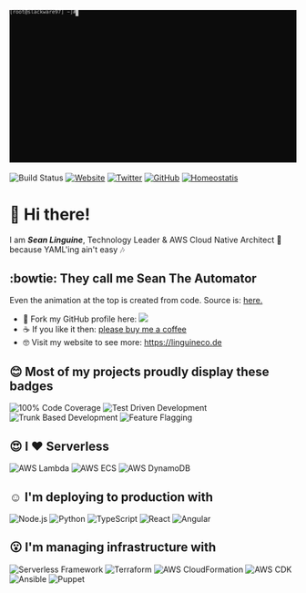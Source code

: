![LinguineCode BBS](assets/terminal.svg)

![Build Status](https://img.shields.io/static/v1?&label=master&message=passing&color=green)
[![Website](https://img.shields.io/website?label=https%3A%2F%2Flinguineco.de&url=https%3A%2F%2Flinguineco.de)](https://linguineco.de)
[![Twitter](https://img.shields.io/twitter/follow/LinguineCode?style=social)](https://twitter.com/intent/follow?screen_name=LinguineCode)
[![GitHub](https://img.shields.io/github/followers/LinguineCode?style=social)](https://github.com/LinguineCode)
[![Homeostatis](https://img.shields.io/static/v1?label=Homeostasis%20is%20at&message=99%&color=critical)](https://media.giphy.com/media/tsdtnxbNsA8Wk/giphy.gif)

# :wave: Hi there!

I am **_Sean Linguine_**, Technology Leader & AWS Cloud Native Architect :microphone: because YAML'ing ain't easy :notes:

## :bowtie: They call me Sean The Automator

Even the animation at the top is created from code. Source is: [here.](scripts/linguine.sh)

  * :fork_and_knife: Fork my GitHub profile here: [![](https://img.shields.io/github/forks/LinguineCode/LinguineCode?style=social)](https://github.com/LinguineCode/LinguineCode/fork)
  * :coffee: If you like it then: [please buy me a coffee](https://www.buymeacoffee.com/linguinecode)
  * :nerd_face: Visit my website to see more: https://linguineco.de

## :blush: Most of my projects proudly display these badges

![100% Code Coverage](https://img.shields.io/static/v1?&label=Code%20Coverage&message=100%&color=green)
![Test Driven Development](https://img.shields.io/badge/Test%20Driven%20Development-blue)
![Trunk Based Development](https://img.shields.io/badge/Trunk%20Based%20Development-blue)
![Feature Flagging](https://img.shields.io/badge/Feature%20Toggling-blue)


## :heart_eyes: I :heart: Serverless

![AWS Lambda](https://img.shields.io/static/v1?label=AWS%20Lambda&message=Serverless%20Functions&color=orange&logo=awslambda&logoColor=orange)
![AWS ECS](https://img.shields.io/static/v1?label=AWS%20ECS%20Fargate&message=Serverless%20Docker&color=orange&logo=awsfargate&logoColor=orange)
![AWS DynamoDB](https://img.shields.io/static/v1?label=AWS%20DynamoDB&message=Serverless%20Database&color=orange&logo=amazondynamodb&logoColor=orange)


## :relaxed: I'm deploying to production with

![Node.js](https://img.shields.io/badge/node.js-339933?style=for-the-badge&logo=node.js&logoColor=white)
![Python](https://img.shields.io/badge/python-3776AB?style=for-the-badge&logo=python&logoColor=white)
![TypeScript](https://img.shields.io/badge/typescript-3178C6?style=for-the-badge&logo=typescript&logoColor=white)
![React](https://img.shields.io/badge/react-61DAFB?style=for-the-badge&logo=react&logoColor=white)
![Angular](https://img.shields.io/badge/angular-DD0031?style=for-the-badge&logo=angular&logoColor=white)

## :open_mouth: I'm managing infrastructure with

![Serverless Framework](https://img.shields.io/badge/Serverless%20Framework-FD5750?style=for-the-badge&logo=serverless&logoColor=white)
![Terraform](https://img.shields.io/badge/Terraform-7B42BC?style=for-the-badge&logo=terraform&logoColor=white)
![AWS CloudFormation](https://img.shields.io/badge/CloudFormation-orange?style=for-the-badge&logo=amazon%20aws&logoColor=white)
![AWS CDK](https://img.shields.io/badge/CDK-orange?style=for-the-badge&logo=amazon%20aws&logoColor=white)
![Ansible](https://img.shields.io/badge/Ansible-EE0000?style=for-the-badge&logo=ansible&logoColor=white)
![Puppet](https://img.shields.io/badge/Puppet-FFAE1A?style=for-the-badge&logo=Puppet&logoColor=white)
